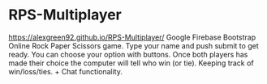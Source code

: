 # RPS-Multiplayer
https://alexgreen92.github.io/RPS-Multiplayer/
Google Firebase Bootstrap 
Online Rock Paper Scissors game. Type your name and push submit to get ready. You can choose your option with buttons. Once both players has made their choice the computer will tell who win (or tie). Keeping track of win/loss/ties. +  Chat functionality.

